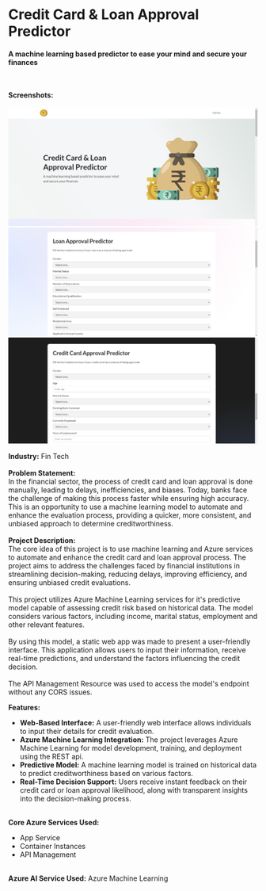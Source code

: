 # Credit Card & Loan Approval Predictor
#### A machine learning based predictor to ease your mind and secure your finances
<br>

**Screenshots:**
<br><br>
![Screenshot 1](/screenshots/screenshot-1.png?raw=true)
![Screenshot 2](/screenshots/screenshot-2.png?raw=true)
![Screenshot 3](/screenshots/screenshot-3.png?raw=true)

**Industry:** Fin Tech
<br><br>
**Problem Statement:** <br>
In the financial sector, the process of credit card and loan approval is done manually, leading to delays, inefficiencies, and biases. Today, banks face the challenge of making this process faster while ensuring high accuracy.<br>
This is an opportunity to use a machine learning model to automate and enhance the evaluation process, providing a quicker, more consistent, and unbiased approach to determine creditworthiness.
<br><br>
**Project Description:**<br>
The core idea of this project is to use machine learning and Azure services to automate and enhance the credit card and loan approval process. The project aims to address the challenges faced by financial institutions in streamlining decision-making, reducing delays, improving efficiency, and ensuring unbiased credit evaluations.
<br><br>
This project utilizes Azure Machine Learning services for it's predictive model capable of assessing credit risk based on historical data. The model considers various factors, including income, marital status, employment and other relevant features.
<br><br>
By using this model, a static web app was made to present a user-friendly interface. This application allows users to input their information, receive real-time predictions, and understand the factors influencing the credit decision.
<br><br>
The API Management Resource was used to access the model's endpoint without any CORS issues.

**Features:**
- **Web-Based Interface:** A user-friendly web interface allows individuals to input their details for credit evaluation.
- **Azure Machine Learning Integration:** The project leverages Azure Machine Learning for model development, training, and deployment using the REST api.
- **Predictive Model:** A machine learning model is trained on historical data to predict creditworthiness based on various factors.
- **Real-Time Decision Support:** Users receive instant feedback on their credit card or loan approval likelihood, along with transparent insights into the decision-making process.
<br><br>

**Core Azure Services Used:**
- App Service
- Container Instances
- API Management
<br><br>

**Azure AI Service Used:** Azure Machine Learning
  
